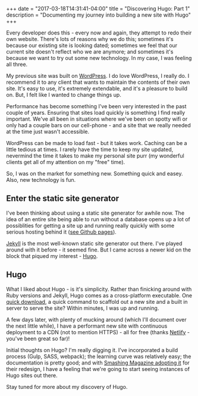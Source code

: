 +++
date = "2017-03-18T14:31:41-04:00"
title = "Discovering Hugo: Part 1"
description = "Documenting my journey into building a new site with Hugo"
+++

Every developer does this - every now and again, they attempt to redo their own website. There's lots of reasons why we do this; sometimes it's because our existing site is looking dated; sometimes we feel that our current site doesn't reflect who we are anymore; and sometimes it's because we want to try out some new technology. In my case, I was feeling all three.

My previous site was built on [WordPress](https://wordpress.org/). I do love WordPress, I really do. I recommend it to any client that wants to maintain the contents of their own site. It's easy to use, it's extremely extendable, and it's a pleasure to build on. But, I felt like I wanted to change things up.

Performance has become something I've been very interested in the past couple of years. Ensuring that sites load quickly is something I find really important. We've all been in situations where we've been on spotty wifi or only had a couple bars on our cell-phone - and a site that we really needed at the time just wasn't accessible.

WordPress can be made to load fast - but it takes work. Caching can be a little tedious at times. I rarely have the time to keep my site updated, nevermind the time it takes to make my personal site purr (my wonderful clients get all of my attention on my "free" time).

So, I was on the market for something new. Something quick and easey. Also, new technology is fun.

## Enter the static site generator

I've been thinking about using a static site generator for awhile now. The idea of an entire site being able to run without a database opens up a lot of possiblities for getting a site up and running really quickly with some serious hosting behind it ([see Github pages](https://pages.github.com/)).

[Jekyll](https://jekyllrb.com/) is the most well-known static site generator out there. I've played around with it before - it seemed fine. But I came across a newer kid on the block that piqued my interest - [Hugo](https://gohugo.io/).

## Hugo

What I liked about Hugo - is it's simplicity. Rather than finicking around with Ruby versions and Jekyll, Hugo comes as a cross-platform executable. One [quick download](https://gohugo.io/overview/quickstart/#step-1-install-hugo), a quick command to scaffold out a new site and a built in server to serve the site? Within minutes, I was up and running.

A few days later, with plenty of mucking around (which I'll document over the next little while), I have a performant new site with continuous deployment to a CDN (not to mention HTTPS) - all for free (thanks [Netlify](https://www.netlify.com/) - you've been great so far)!

Initial thoughts on Hugo? I'm really digging it. I've incorporated a build process (Gulp, SASS, webpack); the learning curve was relatively easy; the documentation is pretty good; and with [Smashing Magazine adopting it](https://next.smashingmagazine.com/2017/03/a-little-surprise-is-waiting-for-you-here--meet-the-next-smashing-magazine/) for their redesign, I have a feeling that we're going to start seeing instances of Hugo sites out there.

Stay tuned for more about my discovery of Hugo.